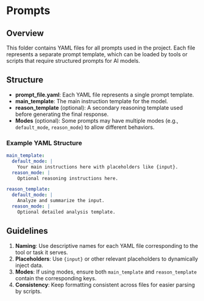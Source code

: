 # Prompts

## Overview
This folder contains YAML files for all prompts used in the project. Each file represents a separate prompt template, which can be loaded by tools or scripts that require structured prompts for AI models.

## Structure
- **prompt_file.yaml**: Each YAML file represents a single prompt template.
- **main_template**: The main instruction template for the model.
- **reason_template** (optional): A secondary reasoning template used before generating the final response.
- **Modes** (optional): Some prompts may have multiple modes (e.g., `default_mode`, `reason_mode`) to allow different behaviors.

### Example YAML Structure
```yaml
main_template:
  default_mode: |
    Your main instructions here with placeholders like {input}.
  reason_mode: |
    Optional reasoning instructions here.

reason_template:
  default_mode: |
    Analyze and summarize the input.
  reason_mode: |
    Optional detailed analysis template.
```

## Guidelines
1. **Naming**: Use descriptive names for each YAML file corresponding to the tool or task it serves.
2. **Placeholders**: Use `{input}` or other relevant placeholders to dynamically inject data.
3. **Modes**: If using modes, ensure both `main_template` and `reason_template` contain the corresponding keys.
4. **Consistency**: Keep formatting consistent across files for easier parsing by scripts.

